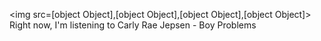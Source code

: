 <img src=[object Object],[object Object],[object Object],[object Object]> </img>
Right now, I&#39;m listening to  Carly Rae Jepsen - Boy Problems
